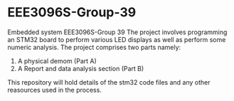 # EEE3096S-Group-39
Embedded system EEE3096S-Group 39
The project involves programming an STM32 board to perform various LED displays as well as perform some numeric analysis. The project comprises two parts namely:
 1. A physical demom (Part A)
 2. A Report and data analysis section (Part B)

This repository will hold details of the stm32 code files and any other reasources used in the process.
